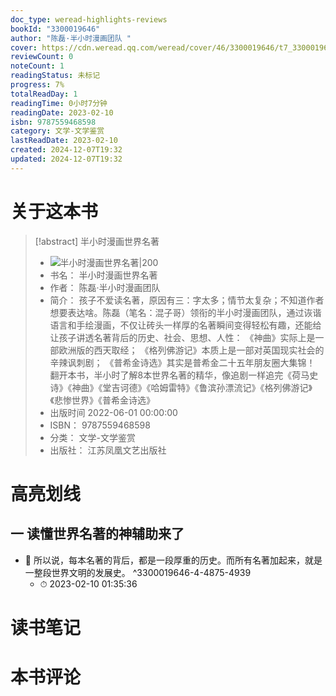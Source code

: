 ```yaml
---
doc_type: weread-highlights-reviews
bookId: "3300019646"
author: "陈磊·半小时漫画团队 "
cover: https://cdn.weread.qq.com/weread/cover/46/3300019646/t7_3300019646.jpg
reviewCount: 0
noteCount: 1
readingStatus: 未标记
progress: 7%
totalReadDay: 1
readingTime: 0小时7分钟
readingDate: 2023-02-10
isbn: 9787559468598
category: 文学-文学鉴赏
lastReadDate: 2023-02-10
created: 2024-12-07T19:32
updated: 2024-12-07T19:32
---
```

# 关于这本书
> [!abstract] 半小时漫画世界名著
> - ![ 半小时漫画世界名著|200](https://cdn.weread.qq.com/weread/cover/46/3300019646/t7_3300019646.jpg)
> - 书名： 半小时漫画世界名著
> - 作者： 陈磊·半小时漫画团队 
> - 简介： 孩子不爱读名著，原因有三：字太多；情节太复杂；不知道作者想要表达啥。陈磊（笔名：混子哥）领衔的半小时漫画团队，通过诙谐语言和手绘漫画，不仅让砖头一样厚的名著瞬间变得轻松有趣，还能给让孩子讲透名著背后的历史、社会、思想、人性：
    《神曲》实际上是一部欧洲版的西天取经；
    《格列佛游记》本质上是一部对英国现实社会的辛辣讽刺剧；
    《普希金诗选》其实是普希金二十五年朋友圈大集锦！
    翻开本书，半小时了解8本世界名著的精华，像追剧一样追完《荷马史诗》《神曲》《堂吉诃德》《哈姆雷特》《鲁滨孙漂流记》《格列佛游记》《悲惨世界》《普希金诗选》
> - 出版时间 2022-06-01 00:00:00
> - ISBN： 9787559468598
> - 分类： 文学-文学鉴赏
> - 出版社： 江苏凤凰文艺出版社

# 高亮划线

## 一 读懂世界名著的神辅助来了


- 📌 所以说，每本名著的背后，都是一段厚重的历史。而所有名著加起来，就是一整段世界文明的发展史。 ^3300019646-4-4875-4939
    - ⏱ 2023-02-10 01:35:36 
# 读书笔记

# 本书评论
